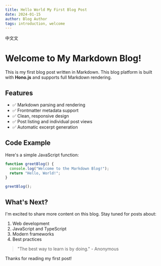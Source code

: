 ```yaml
---
title: Hello World My First Blog Post
date: 2024-01-15
author: Blog Author
tags: introduction, welcome
---
```



中文文

# Welcome to My Markdown Blog!

This is my first blog post written in Markdown. This blog platform is built with **Hono.js** and supports full Markdown rendering.

## Features

- ✅ Markdown parsing and rendering
- ✅ Frontmatter metadata support
- ✅ Clean, responsive design
- ✅ Post listing and individual post views
- ✅ Automatic excerpt generation

## Code Example

Here's a simple JavaScript function:

```javascript
function greetBlog() {
  console.log("Welcome to the Markdown Blog!");
  return "Hello, World!";
}

greetBlog();
```

## What's Next?

I'm excited to share more content on this blog. Stay tuned for posts about:

1. Web development
2. JavaScript and TypeScript
3. Modern frameworks
4. Best practices

> "The best way to learn is by doing." - Anonymous

Thanks for reading my first post!